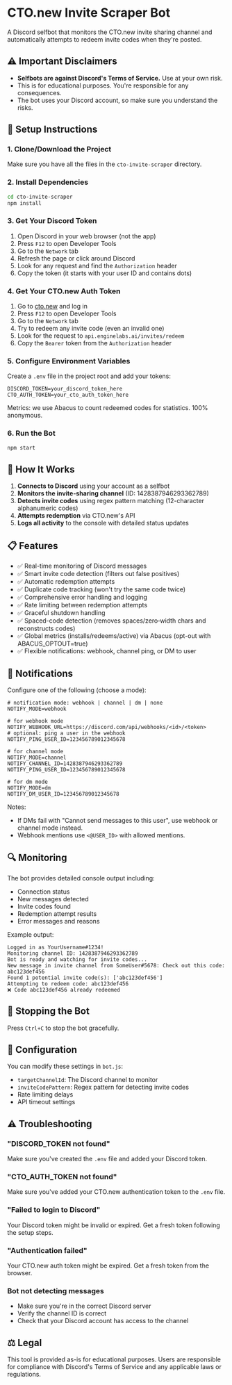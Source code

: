 # CTO.new Invite Scraper Bot

A Discord selfbot that monitors the CTO.new invite sharing channel and automatically attempts to redeem invite codes when they're posted.

## ⚠️ Important Disclaimers

- **Selfbots are against Discord's Terms of Service.** Use at your own risk.
- This is for educational purposes. You're responsible for any consequences.
- The bot uses your Discord account, so make sure you understand the risks.

## 🚀 Setup Instructions

### 1. Clone/Download the Project
Make sure you have all the files in the `cto-invite-scraper` directory.

### 2. Install Dependencies
```bash
cd cto-invite-scraper
npm install
```

### 3. Get Your Discord Token
1. Open Discord in your web browser (not the app)
2. Press `F12` to open Developer Tools
3. Go to the `Network` tab
4. Refresh the page or click around Discord
5. Look for any request and find the `Authorization` header
6. Copy the token (it starts with your user ID and contains dots)

### 4. Get Your CTO.new Auth Token
1. Go to [cto.new](https://cto.new) and log in
2. Press `F12` to open Developer Tools  
3. Go to the `Network` tab
4. Try to redeem any invite code (even an invalid one)
5. Look for the request to `api.enginelabs.ai/invites/redeem`
6. Copy the `Bearer` token from the `Authorization` header

### 5. Configure Environment Variables
Create a `.env` file in the project root and add your tokens:
   ```
   DISCORD_TOKEN=your_discord_token_here
   CTO_AUTH_TOKEN=your_cto_auth_token_here
   ```

Metrics: we use Abacus to count redeemed codes for statistics. 100% anonymous.

### 6. Run the Bot
```bash
npm start
```

## 🔧 How It Works

1. **Connects to Discord** using your account as a selfbot
2. **Monitors the invite-sharing channel** (ID: 1428387946293362789)
3. **Detects invite codes** using regex pattern matching (12-character alphanumeric codes)
4. **Attempts redemption** via CTO.new's API
5. **Logs all activity** to the console with detailed status updates

## 📋 Features

- ✅ Real-time monitoring of Discord messages
- ✅ Smart invite code detection (filters out false positives)
- ✅ Automatic redemption attempts
- ✅ Duplicate code tracking (won't try the same code twice)
- ✅ Comprehensive error handling and logging
- ✅ Rate limiting between redemption attempts
- ✅ Graceful shutdown handling
- ✅ Spaced-code detection (removes spaces/zero‑width chars and reconstructs codes)
- ✅ Global metrics (installs/redeems/active) via Abacus (opt-out with ABACUS_OPTOUT=true)
- ✅ Flexible notifications: webhook, channel ping, or DM to user

## 🔔 Notifications

Configure one of the following (choose a mode):

```
# notification mode: webhook | channel | dm | none
NOTIFY_MODE=webhook

# for webhook mode
NOTIFY_WEBHOOK_URL=https://discord.com/api/webhooks/<id>/<token>
# optional: ping a user in the webhook
NOTIFY_PING_USER_ID=123456789012345678

# for channel mode
NOTIFY_MODE=channel
NOTIFY_CHANNEL_ID=1428387946293362789
NOTIFY_PING_USER_ID=123456789012345678

# for dm mode
NOTIFY_MODE=dm
NOTIFY_DM_USER_ID=123456789012345678
```

Notes:
- If DMs fail with "Cannot send messages to this user", use webhook or channel mode instead.
- Webhook mentions use `<@USER_ID>` with allowed mentions.

## 🔍 Monitoring

The bot provides detailed console output including:
- Connection status
- New messages detected
- Invite codes found
- Redemption attempt results
- Error messages and reasons

Example output:
```
Logged in as YourUsername#1234!
Monitoring channel ID: 1428387946293362789
Bot is ready and watching for invite codes...
New message in invite channel from SomeUser#5678: Check out this code: abc123def456
Found 1 potential invite code(s): ['abc123def456']
Attempting to redeem code: abc123def456
❌ Code abc123def456 already redeemed
```

## 🛑 Stopping the Bot

Press `Ctrl+C` to stop the bot gracefully.

## 🔧 Configuration

You can modify these settings in `bot.js`:
- `targetChannelId`: The Discord channel to monitor
- `inviteCodePattern`: Regex pattern for detecting invite codes
- Rate limiting delays
- API timeout settings

## ⚠️ Troubleshooting

### "DISCORD_TOKEN not found"
Make sure you've created the `.env` file and added your Discord token.

### "CTO_AUTH_TOKEN not found"  
Make sure you've added your CTO.new authentication token to the `.env` file.

### "Failed to login to Discord"
Your Discord token might be invalid or expired. Get a fresh token following the setup steps.

### "Authentication failed"
Your CTO.new auth token might be expired. Get a fresh token from the browser.

### Bot not detecting messages
- Make sure you're in the correct Discord server
- Verify the channel ID is correct
- Check that your Discord account has access to the channel

## ⚖️ Legal

This tool is provided as-is for educational purposes. Users are responsible for compliance with Discord's Terms of Service and any applicable laws or regulations.